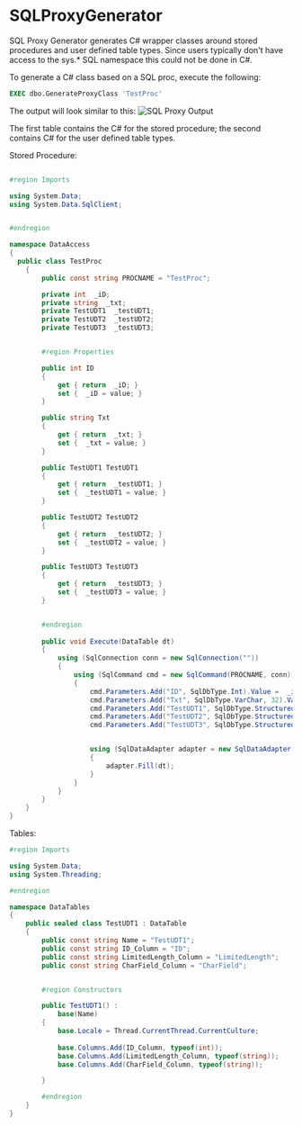 SQLProxyGenerator
=================

SQL Proxy Generator generates C# wrapper classes around stored procedures and user defined table types.  Since users typically don't have access to the sys.* SQL namespace this could not be done in C#.

To generate a C# class based on a SQL proc, execute the following:
```sql
EXEC dbo.GenerateProxyClass 'TestProc'
```

The output will look similar to this:
![SQL Proxy Output](http://i.imgur.com/IEm6Np1.png)

The first table contains the C# for the stored procedure; the second contains C# for the user defined table types.

Stored Procedure:
```C#

#region Imports

using System.Data;
using System.Data.SqlClient;


#endregion

namespace DataAccess
{
  public class TestProc
	{
		public const string PROCNAME = "TestProc";

		private int  _iD;
		private string  _txt;
		private TestUDT1  _testUDT1;
		private TestUDT2  _testUDT2;
		private TestUDT3  _testUDT3;


		#region Properties

		public int ID
		{
			get { return  _iD; }
			set {  _iD = value; }
		}

		public string Txt
		{
			get { return  _txt; }
			set {  _txt = value; }
		}

		public TestUDT1 TestUDT1
		{
			get { return  _testUDT1; }
			set {  _testUDT1 = value; }
		}

		public TestUDT2 TestUDT2
		{
			get { return  _testUDT2; }
			set {  _testUDT2 = value; }
		}

		public TestUDT3 TestUDT3
		{
			get { return  _testUDT3; }
			set {  _testUDT3 = value; }
		}


		#endregion
        
		public void Execute(DataTable dt)
		{
			using (SqlConnection conn = new SqlConnection(""))
			{
				using (SqlCommand cmd = new SqlCommand(PROCNAME, conn))
				{
					cmd.Parameters.Add("ID", SqlDbType.Int).Value =  _iD;
					cmd.Parameters.Add("Txt", SqlDbType.VarChar, 32).Value =  _txt;
					cmd.Parameters.Add("TestUDT1", SqlDbType.Structured).Value =  _testUDT1;
					cmd.Parameters.Add("TestUDT2", SqlDbType.Structured).Value =  _testUDT2;
					cmd.Parameters.Add("TestUDT3", SqlDbType.Structured).Value =  _testUDT3;


					using (SqlDataAdapter adapter = new SqlDataAdapter(cmd))
					{
						adapter.Fill(dt);
					}
				}
			}
		}
	}
}
```

Tables:
```C#
#region Imports

using System.Data;
using System.Threading;

#endregion

namespace DataTables
{
	public sealed class TestUDT1 : DataTable
	{
		public const string Name = "TestUDT1";
		public const string ID_Column = "ID";
		public const string LimitedLength_Column = "LimitedLength";
		public const string CharField_Column = "CharField";


		#region Constructors

		public TestUDT1() :
			base(Name)
		{
			base.Locale = Thread.CurrentThread.CurrentCulture;
            
			base.Columns.Add(ID_Column, typeof(int));
			base.Columns.Add(LimitedLength_Column, typeof(string));
			base.Columns.Add(CharField_Column, typeof(string));

		}

		#endregion
	}
}
```
